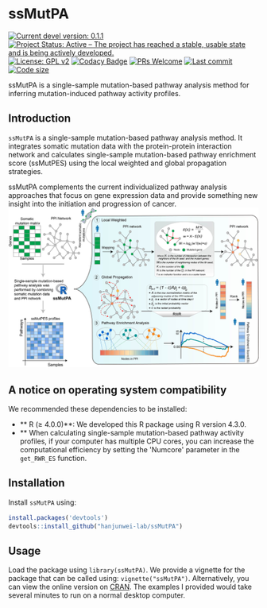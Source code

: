 
# ssMutPA

[![Current devel version: 0.1.1](https://img.shields.io/badge/devel%20version-0.1.1-blue.svg)](https://github.com/nanyuan-he/ssMutPA)
[![Project Status: Active – The project has reached a stable, usable state and is being actively developed.](https://www.repostatus.org/badges/latest/active.svg)](https://www.repostatus.org/#active)
[![License: GPL v2](https://img.shields.io/badge/License-GPL_v2-blue.svg)](https://www.gnu.org/licenses/old-licenses/gpl-2.0.en.html)
[![Codacy Badge](https://app.codacy.com/project/badge/Grade/09b138b2fa9242229f081cd180f6fc91)](https://app.codacy.com/gh/nanyuan-he/ssMutPA/dashboard?utm_source=gh&utm_medium=referral&utm_content=&utm_campaign=Badge_grade)
[![PRs Welcome](https://img.shields.io/badge/PRs-welcome-brightgreen.svg)](https://makeapullrequest.com)
[![Last commit](https://img.shields.io/github/last-commit/nanyuan-he/ssMutPA.svg)](https://github.com/nanyuan-he/ssMutPA/commits/master)
[![Code size](https://img.shields.io/github/languages/code-size/nanyuan-he/ssMutPA.svg)](https://github.com/nanyuan-he/ssMutPA)

ssMutPA is a single-sample mutation-based pathway analysis method for inferring mutation-induced pathway activity profiles.

## Introduction

`ssMutPA` is a single-sample mutation-based pathway analysis method. It integrates somatic mutation data with the protein-protein interaction network and calculates single-sample mutation-based pathway enrichment score (ssMutPES) using the local weighted and global propagation strategies.

ssMutPA complements the current individualized pathway analysis approaches that focus on gene expression data and provide something new insight into the initiation and progression of cancer.
![A simple schema of the labyrinth](man/figure/introduce.jpg)


## A notice on operating system compatibility

We recommended these dependencies to be installed:

- ** R (≥ 4.0.0)**: We developed this R package using R version 4.3.0.
- ** When calculating single-sample mutation-based pathway activity profiles, if your computer has multiple CPU cores, you can increase the computational efficiency by setting the 'Numcore' parameter in the `get_RWR_ES` function.



## Installation

Install `ssMutPA` using:

``` r
install.packages('devtools')
devtools::install_github("hanjunwei-lab/ssMutPA")
```


## Usage

Load the package using `library(ssMutPA)`. We provide a vignette for the package that can be called using: `vignette("ssMutPA")`. Alternatively, you can view the online version on [CRAN](https://cran.r-project.org/web/packages/ssMutPA/index.html). The examples I provided would take several minutes to run on a normal desktop computer.



